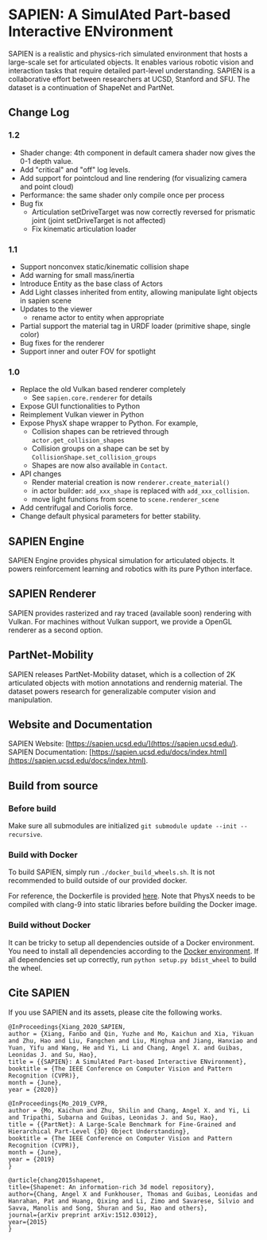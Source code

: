 # SAPIEN: A SimulAted Part-based Interactive ENvironment
SAPIEN is a realistic and physics-rich simulated environment that hosts a
large-scale set for articulated objects. It enables various robotic vision and
interaction tasks that require detailed part-level understanding. SAPIEN is a
collaborative effort between researchers at UCSD, Stanford and SFU. The dataset
is a continuation of ShapeNet and PartNet.

## Change Log
### 1.2
- Shader change: 4th component in default camera shader now gives the 0-1 depth value.
- Add "critical" and "off" log levels.
- Add support for pointcloud and line rendering (for visualizing camera and point cloud)
- Performance: the same shader only compile once per process
- Bug fix
  - Articulation setDriveTarget was now correctly reversed for prismatic joint (joint setDriveTarget is not affected)
  - Fix kinematic articulation loader

### 1.1
- Support nonconvex static/kinematic collision shape
- Add warning for small mass/inertia
- Introduce Entity as the base class of Actors
- Add Light classes inherited from entity, allowing manipulate light objects in sapien scene
- Updates to the viewer
  - rename actor to entity when appropriate
- Partial support the material tag in URDF loader (primitive shape, single color)
- Bug fixes for the renderer
- Support inner and outer FOV for spotlight

### 1.0
- Replace the old Vulkan based renderer completely
  - See `sapien.core.renderer` for details
- Expose GUI functionalities to Python
- Reimplement Vulkan viewer in Python 
- Expose PhysX shape wrapper to Python. For example,
  - Collision shapes can be retrieved through `actor.get_collision_shapes`
  - Collision groups on a shape can be set by `CollisionShape.set_collision_groups`
  - Shapes are now also available in `Contact`.
- API changes
  - Render material creation is now `renderer.create_material()`
  - in actor builder: `add_xxx_shape` is replaced with `add_xxx_collision`.
  - move light functions from scene to `scene.renderer_scene`
- Add centrifugal and Coriolis force.
- Change default physical parameters for better stability.

## SAPIEN Engine
SAPIEN Engine provides physical simulation for articulated objects. It powers
reinforcement learning and robotics with its pure Python interface.

## SAPIEN Renderer
SAPIEN provides rasterized and ray traced (available soon) rendering with
Vulkan. For machines without Vulkan support, we provide a OpenGL renderer as a
second option.

## PartNet-Mobility
SAPIEN releases PartNet-Mobility dataset, which is a collection of 2K
articulated objects with motion annotations and rendernig material. The dataset
powers research for generalizable computer vision and manipulation.

## Website and Documentation
SAPIEN Website: [https://sapien.ucsd.edu/](https://sapien.ucsd.edu/). SAPIEN
Documentation:
[https://sapien.ucsd.edu/docs/index.html](https://sapien.ucsd.edu/docs/index.html).

## Build from source
### Before build
Make sure all submodules are initialized `git submodule update --init --recursive`.

### Build with Docker
To build SAPIEN, simply run `./docker_build_wheels.sh`. It is not recommended to
build outside of our provided docker.

For reference, the Dockerfile is provided [here](/docker/Dockerfile). Note that
PhysX needs to be compiled with clang-9 into static libraries before building
the Docker image.

### Build without Docker
It can be tricky to setup all dependencies outside of a Docker environment. You
need to install all dependencies according to the [Docker
environment](/docker/Dockerfile). If all dependencies set up correctly, run
`python setup.py bdist_wheel` to build the wheel.

## Cite SAPIEN
If you use SAPIEN and its assets, please cite the following works.
```
@InProceedings{Xiang_2020_SAPIEN,
author = {Xiang, Fanbo and Qin, Yuzhe and Mo, Kaichun and Xia, Yikuan and Zhu, Hao and Liu, Fangchen and Liu, Minghua and Jiang, Hanxiao and Yuan, Yifu and Wang, He and Yi, Li and Chang, Angel X. and Guibas, Leonidas J. and Su, Hao},
title = {{SAPIEN}: A SimulAted Part-based Interactive ENvironment},
booktitle = {The IEEE Conference on Computer Vision and Pattern Recognition (CVPR)},
month = {June},
year = {2020}}
```
```
@InProceedings{Mo_2019_CVPR,
author = {Mo, Kaichun and Zhu, Shilin and Chang, Angel X. and Yi, Li and Tripathi, Subarna and Guibas, Leonidas J. and Su, Hao},
title = {{PartNet}: A Large-Scale Benchmark for Fine-Grained and Hierarchical Part-Level {3D} Object Understanding},
booktitle = {The IEEE Conference on Computer Vision and Pattern Recognition (CVPR)},
month = {June},
year = {2019}
}
```
```
@article{chang2015shapenet,
title={Shapenet: An information-rich 3d model repository},
author={Chang, Angel X and Funkhouser, Thomas and Guibas, Leonidas and Hanrahan, Pat and Huang, Qixing and Li, Zimo and Savarese, Silvio and Savva, Manolis and Song, Shuran and Su, Hao and others},
journal={arXiv preprint arXiv:1512.03012},
year={2015}
}
```
